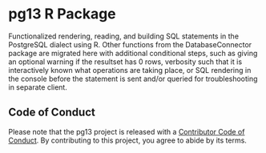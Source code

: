 # pg13 R Package     

Functionalized rendering, reading, and building SQL statements in the
PostgreSQL dialect using R. Other functions from the DatabaseConnector package are 
migrated here with additional conditional steps, such as giving an optional warning 
if the resultset has 0 rows, verbosity such that it is interactively known what 
operations are taking place, or SQL rendering in the console before the statement is 
sent and/or queried for troubleshooting in separate client.  

## Code of Conduct
  
  Please note that the pg13 project is released with a [Contributor Code of Conduct](https://contributor-covenant.org/version/2/0/CODE_OF_CONDUCT.html). By contributing to this project, you agree to abide by its terms.
